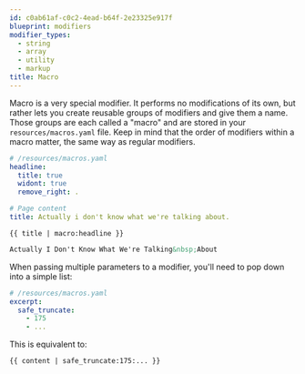 ```yaml
---
id: c0ab61af-c0c2-4ead-b64f-2e23325e917f
blueprint: modifiers
modifier_types:
  - string
  - array
  - utility
  - markup
title: Macro
---
```

Macro is a very special modifier. It performs no modifications of its own, but rather lets you create reusable groups of modifiers and give them a name. Those groups are each called a "macro" and are stored in your `resources/macros.yaml` file. Keep in mind that the order of modifiers within a macro matter, the same way as regular modifiers.


```yaml
# /resources/macros.yaml
headline:
  title: true
  widont: true
  remove_right: .

# Page content
title: Actually i don't know what we're talking about.
```

```
{{ title | macro:headline }}
```

```html
Actually I Don't Know What We're Talking&nbsp;About
```

When passing multiple parameters to a modifier, you'll need to pop down into a simple list:

```yaml
# /resources/macros.yaml
excerpt:
  safe_truncate:
    - 175
    - ...
```

This is equivalent to:

```
{{ content | safe_truncate:175:... }}
```
